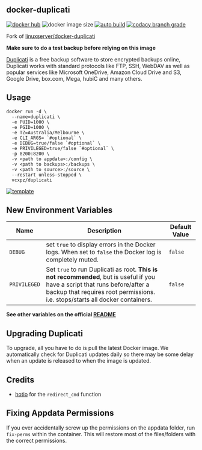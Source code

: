 ## docker-duplicati

[![docker hub](https://img.shields.io/badge/docker_hub-link-blue?style=for-the-badge&logo=docker)](https://hub.docker.com/r/vcxpz/duplicati) ![docker image size](https://img.shields.io/docker/image-size/vcxpz/duplicati?style=for-the-badge&logo=docker) [![auto build](https://img.shields.io/badge/docker_builds-automated-blue?style=for-the-badge&logo=docker?color=d1aa67)](https://github.com/hydazz/docker-duplicati/actions?query=workflow%3A"Auto+Builder+CI") [![codacy branch grade](https://img.shields.io/codacy/grade/c19bcbbcc7294555a8ec5478bad925bb/main?style=for-the-badge&logo=codacy)](https://app.codacy.com/gh/hydazz/docker-duplicati)

Fork of [linuxserver/docker-duplicati](https://github.com/linuxserver/docker-duplicati/)

**Make sure to do a test backup before relying on this image**

[Duplicati](https://www.duplicati.com/) is a free backup software to store encrypted backups online, Duplicati works with standard protocols like FTP, SSH, WebDAV as well as popular services like Microsoft OneDrive, Amazon Cloud Drive and S3, Google Drive, box.com, Mega, hubiC and many others.

## Usage

    docker run -d \
      --name=duplicati \
      -e PUID=1000 \
      -e PGID=1000 \
      -e TZ=Australia/Melbourne \
      -e CLI_ARGS= `#optional` \
      -e DEBUG=true/false `#optional` \
      -e PRIVILEGED=true/false `#optional` \
      -p 8200:8200 \
      -v <path to appdata>:/config \
      -v <path to backups>:/backups \
      -v <path to source>:/source \
      --restart unless-stopped \
      vcxpz/duplicati

[![template](https://img.shields.io/badge/unraid_template-ff8c2f?style=for-the-badge&logo=docker?color=d1aa67)](https://github.com/hydazz/docker-templates/blob/main/hydaz/duplicati.xml)

## New Environment Variables

| Name         | Description                                                                                                                                                                                                   | Default Value |
| ------------ | ------------------------------------------------------------------------------------------------------------------------------------------------------------------------------------------------------------- | ------------- |
| `DEBUG`      | set `true` to display errors in the Docker logs. When set to `false` the Docker log is completely muted.                                                                                                      | `false`       |
| `PRIVILEGED` | Set `true` to run Duplicati as root. **This is not recommended**, but is useful if you have a script that runs before/after a backup that requires root permissions. i.e. stops/starts all docker containers. | `false`       |

**See other variables on the official [README](https://github.com/linuxserver/docker-duplicati/)**

## Upgrading Duplicati

To upgrade, all you have to do is pull the latest Docker image. We automatically check for Duplicati updates daily so there may be some delay when an update is released to when the image is updated.

## Credits

-   [hotio](https://github.com/hotio) for the `redirect_cmd` function

## Fixing Appdata Permissions

If you ever accidentally screw up the permissions on the appdata folder, run `fix-perms` within the container. This will restore most of the files/folders with the correct permissions.
